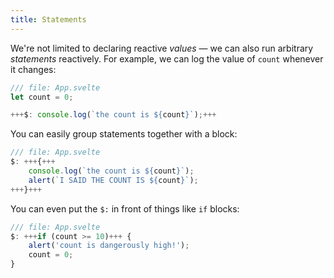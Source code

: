```yaml
---
title: Statements
---
```


We're not limited to declaring reactive _values_ — we can also run arbitrary _statements_ reactively. For example, we can log the value of `count` whenever it changes:

```js
/// file: App.svelte
let count = 0;

+++$: console.log(`the count is ${count}`);+++
```

You can easily group statements together with a block:

```js
/// file: App.svelte
$: +++{+++
	console.log(`the count is ${count}`);
	alert(`I SAID THE COUNT IS ${count}`);
+++}+++
```

You can even put the `$:` in front of things like `if` blocks:

```js
/// file: App.svelte
$: +++if (count >= 10)+++ {
	alert('count is dangerously high!');
	count = 0;
}
```
